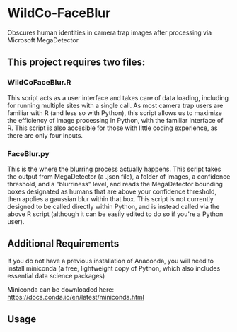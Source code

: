 # WildCo-FaceBlur
Obscures human identities in camera trap images after processing via Microsoft MegaDetector

## This project requires two files:
### WildCoFaceBlur.R
This script acts as a user interface and takes care of data loading, including for running multiple sites with a single call. As most camera trap users are familiar with R (and less so with Python), this script allows us to maximize the efficiency of image processing in Python, with the familiar interface of R. This script is also accesible for those with little coding experience, as there are only four inputs. 

### FaceBlur.py
This is the where the blurring process actually happens. This script takes the output from MegaDetector (a .json file), a folder of images, a confidence threshold, and a "blurriness" level, and reads the MegaDetector bounding boxes designated as humans that are above your confidence threshold, then applies a gaussian blur within that box. This script is not currently designed to be called directly within Python, and is instead called via the above R script (although it can be easily edited to do so if you're a Python user). 

## Additional Requirements
If you do not have a previous installation of Anaconda, you will need to install miniconda (a free, lightweight copy of Python, which also includes essential data science packages)

Miniconda can be downloaded here: https://docs.conda.io/en/latest/miniconda.html

## Usage

